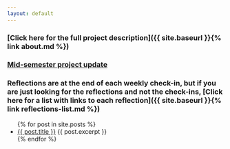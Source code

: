 ```yaml
---
layout: default
---
```


### [Click here for the full project description]({{ site.baseurl }}{% link about.md %})
### [Mid-semester project update](http://tammydoestheneedful.com/ctci/2023/07/13/heaps3.html#mid-semester-project-update)
### Reflections are at the end of each weekly check-in, but if you are just looking for the reflections and not the check-ins, [Click here for a list with links to each reflection]({{ site.baseurl }}{% link reflections-list.md %})

<ul>
  {% for post in site.posts %}
    <li>
      <a href="{{ site.baseurl }}{{ post.url }}">{{ post.title }}</a>
      {{ post.excerpt }}
    </li>
  {% endfor %}
</ul>
